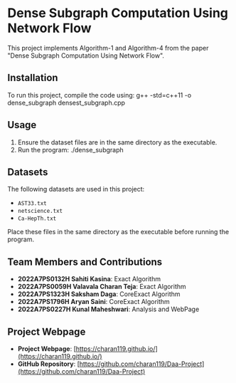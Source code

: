 # Dense Subgraph Computation Using Network Flow

This project implements Algorithm-1 and Algorithm-4 from the paper "Dense Subgraph Computation Using Network Flow".

## Installation

To run this project, compile the code using:
g++ -std=c++11 -o dense_subgraph densest_subgraph.cpp


## Usage

1. Ensure the dataset files are in the same directory as the executable.
2. Run the program: 
./dense_subgraph 


## Datasets

The following datasets are used in this project:
- `AST33.txt`
- `netscience.txt`
- `Ca-HepTh.txt`

Place these files in the same directory as the executable before running the program.

## Team Members and Contributions

- **2022A7PS0132H Sahiti Kasina**: Exact Algorithm
- **2022A7PS0059H Valavala Charan Teja**: Exact Algorithm
- **2022A7PS1323H Saksham Daga**: CoreExact Algorithm
- **2022A7PS1796H Aryan Saini**: CoreExact Algorithm
- **2022A7PS0227H Kunal Maheshwari**: Analysis and WebPage

## Project Webpage

- **Project Webpage**: [https://charan119.github.io/](https://charan119.github.io/)
- **GitHub Repository**: [https://github.com/charan119/Daa-Project](https://github.com/charan119/Daa-Project)



